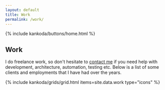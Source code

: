 ```yaml
---
layout: default
title: Work
permalink: /work/
---
```


<article>
  {% include kankoda/buttons/home.html %}

  <h1>Work</h1>
  
  <p>
    I do freelance work, so don't hesitate to <a href="mailto:{{site.email}}">contact me</a> if you need help with development, architecture, automation, testing etc. Below is a list of some clients and employments that I have had over the years. 
  </p>
</article>

{% include kankoda/grids/grid.html items=site.data.work type="icons" %}
